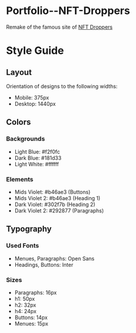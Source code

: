 # Portfolio--NFT-Droppers
Remake of the famous site of [NFT Droppers](https://nftdroppers.io/)

# Style Guide

## Layout

Orientation of designs to the following widths:

- Mobile: 375px
- Desktop: 1440px

## Colors

### Backgrounds

- Light Blue: #f2f0fc
- Dark Blue: #181d33
- Light White: #ffffff

### Elements

- Mids Violet: #b46ae3 (Buttons)
- Mids Violet 2: #b46ae3 (Heading 1)
- Dark Violet: #302f7b (Heading 2)
- Dark Violet 2: #292877 (Paragraphs)

## Typography

### Used Fonts

- Menues, Paragraphs: Open Sans
- Headings, Buttons: Inter

### Sizes

- Paragraphs: 16px
- h1: 50px
- h2: 32px
- h4: 24px
- Buttons: 14px
- Menues: 15px
